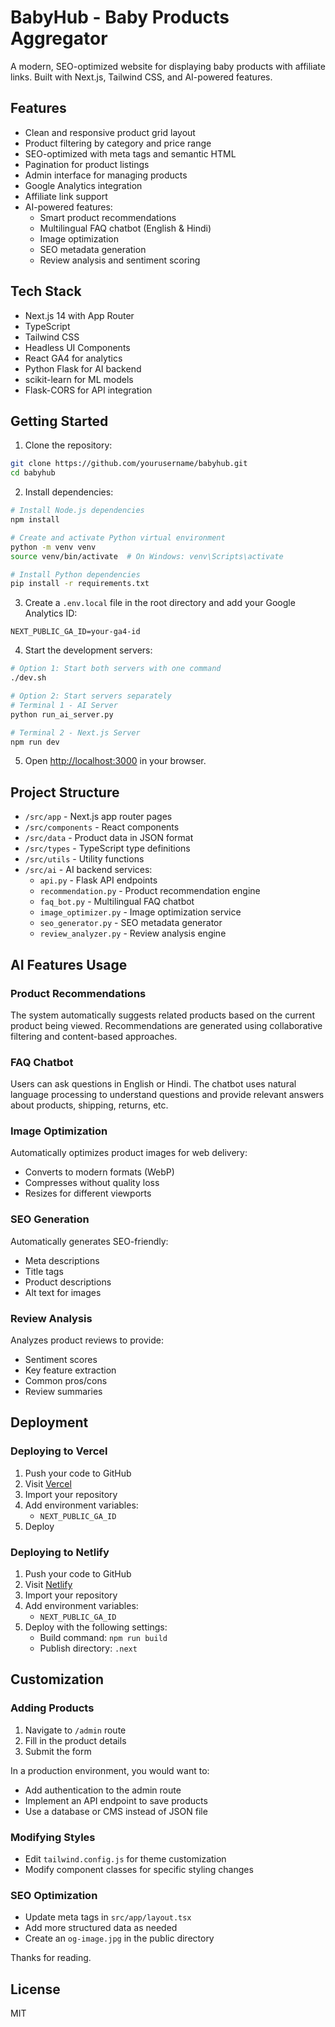 # BabyHub - Baby Products Aggregator

A modern, SEO-optimized website for displaying baby products with affiliate links. Built with Next.js, Tailwind CSS, and AI-powered features.

## Features

- Clean and responsive product grid layout
- Product filtering by category and price range
- SEO-optimized with meta tags and semantic HTML
- Pagination for product listings
- Admin interface for managing products
- Google Analytics integration
- Affiliate link support
- AI-powered features:
  - Smart product recommendations
  - Multilingual FAQ chatbot (English & Hindi)
  - Image optimization
  - SEO metadata generation
  - Review analysis and sentiment scoring

## Tech Stack

- Next.js 14 with App Router
- TypeScript
- Tailwind CSS
- Headless UI Components
- React GA4 for analytics
- Python Flask for AI backend
- scikit-learn for ML models
- Flask-CORS for API integration

## Getting Started

1. Clone the repository:
```bash
git clone https://github.com/yourusername/babyhub.git
cd babyhub
```

2. Install dependencies:
```bash
# Install Node.js dependencies
npm install

# Create and activate Python virtual environment
python -m venv venv
source venv/bin/activate  # On Windows: venv\Scripts\activate

# Install Python dependencies
pip install -r requirements.txt
```

3. Create a `.env.local` file in the root directory and add your Google Analytics ID:
```
NEXT_PUBLIC_GA_ID=your-ga4-id
```

4. Start the development servers:
```bash
# Option 1: Start both servers with one command
./dev.sh

# Option 2: Start servers separately
# Terminal 1 - AI Server
python run_ai_server.py

# Terminal 2 - Next.js Server
npm run dev
```

5. Open [http://localhost:3000](http://localhost:3000) in your browser.

## Project Structure

- `/src/app` - Next.js app router pages
- `/src/components` - React components
- `/src/data` - Product data in JSON format
- `/src/types` - TypeScript type definitions
- `/src/utils` - Utility functions
- `/src/ai` - AI backend services:
  - `api.py` - Flask API endpoints
  - `recommendation.py` - Product recommendation engine
  - `faq_bot.py` - Multilingual FAQ chatbot
  - `image_optimizer.py` - Image optimization service
  - `seo_generator.py` - SEO metadata generator
  - `review_analyzer.py` - Review analysis engine

## AI Features Usage

### Product Recommendations
The system automatically suggests related products based on the current product being viewed. Recommendations are generated using collaborative filtering and content-based approaches.

### FAQ Chatbot
Users can ask questions in English or Hindi. The chatbot uses natural language processing to understand questions and provide relevant answers about products, shipping, returns, etc.

### Image Optimization
Automatically optimizes product images for web delivery:
- Converts to modern formats (WebP)
- Compresses without quality loss
- Resizes for different viewports

### SEO Generation
Automatically generates SEO-friendly:
- Meta descriptions
- Title tags
- Product descriptions
- Alt text for images

### Review Analysis
Analyzes product reviews to provide:
- Sentiment scores
- Key feature extraction
- Common pros/cons
- Review summaries

## Deployment

### Deploying to Vercel

1. Push your code to GitHub
2. Visit [Vercel](https://vercel.com)
3. Import your repository
4. Add environment variables:
   - `NEXT_PUBLIC_GA_ID`
5. Deploy

### Deploying to Netlify

1. Push your code to GitHub
2. Visit [Netlify](https://netlify.com)
3. Import your repository
4. Add environment variables:
   - `NEXT_PUBLIC_GA_ID`
5. Deploy with the following settings:
   - Build command: `npm run build`
   - Publish directory: `.next`

## Customization

### Adding Products

1. Navigate to `/admin` route
2. Fill in the product details
3. Submit the form

In a production environment, you would want to:
- Add authentication to the admin route
- Implement an API endpoint to save products
- Use a database or CMS instead of JSON file

### Modifying Styles

- Edit `tailwind.config.js` for theme customization
- Modify component classes for specific styling changes

### SEO Optimization

- Update meta tags in `src/app/layout.tsx`
- Add more structured data as needed
- Create an `og-image.jpg` in the public directory

Thanks for reading.

## License

MIT
